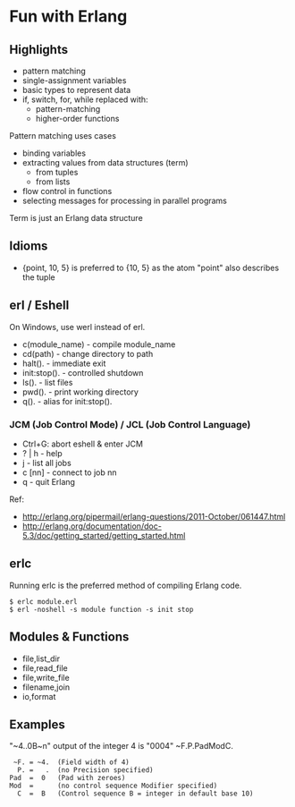 # Fun with Erlang

## Highlights

- pattern matching
- single-assignment variables
- basic types to represent data
- if, switch, for, while replaced with:
	- pattern-matching
	- higher-order functions

Pattern matching uses cases
- binding variables
- extracting values from data structures (term)
	- from tuples
	- from lists
- flow control in functions
- selecting messages for processing in parallel programs

Term is just an Erlang data structure

## Idioms

- {point, 10, 5} is preferred to {10, 5} as the atom "point" also describes the tuple

## erl / Eshell

On Windows, use werl instead of erl.

- c(module_name)	- compile module_name
- cd(path)			- change directory to path
- halt().			- immediate exit
- init:stop().		- controlled shutdown
- ls().				- list files
- pwd().			- print working directory
- q().				- alias for init:stop().


### JCM (Job Control Mode) / JCL (Job Control Language)

- Ctrl+G: abort eshell & enter JCM
- ? | h 	- help
- j 		- list all jobs
- c [nn]	- connect to job nn
- q 		- quit Erlang

Ref: 
- http://erlang.org/pipermail/erlang-questions/2011-October/061447.html
- http://erlang.org/documentation/doc-5.3/doc/getting_started/getting_started.html

## erlc

Running erlc is the preferred method of compiling Erlang code.

```
$ erlc module.erl
$ erl -noshell -s module function -s init stop
```

## Modules & Functions

- file,list_dir
- file,read_file
- file,write_file
- filename,join
- io,format

## Examples

"~4..0B~n"
output of the integer 4 is "0004"
~F.P.PadModC.
```
 ~F. = ~4.  (Field width of 4)
  P. =   .  (no Precision specified)
Pad  =  0   (Pad with zeroes)
Mod  =      (no control sequence Modifier specified)
  C  =  B   (Control sequence B = integer in default base 10)
```